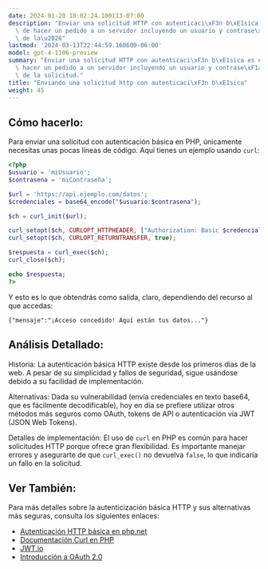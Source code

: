 ```yaml
---
date: 2024-01-20 18:02:24.100113-07:00
description: "Enviar una solicitud HTTP con autenticaci\xF3n b\xE1sica es el proceso\
  \ de hacer un pedido a un servidor incluyendo un usuario y contrase\xF1a en la cabecera\
  \ de la\u2026"
lastmod: '2024-03-13T22:44:59.160600-06:00'
model: gpt-4-1106-preview
summary: "Enviar una solicitud HTTP con autenticaci\xF3n b\xE1sica es el proceso de\
  \ hacer un pedido a un servidor incluyendo un usuario y contrase\xF1a en la cabecera\
  \ de la solicitud."
title: "Enviando una solicitud http con autenticaci\xF3n b\xE1sica"
weight: 45
---
```


## Cómo hacerlo:
Para enviar una solicitud con autenticación básica en PHP, únicamente necesitas unas pocas líneas de código. Aquí tienes un ejemplo usando `curl`:

```PHP
<?php
$usuario = 'miUsuario';
$contrasena = 'miContraseña';

$url = 'https://api.ejemplo.com/datos';
$credenciales = base64_encode("$usuario:$contrasena");

$ch = curl_init($url);

curl_setopt($ch, CURLOPT_HTTPHEADER, ["Authorization: Basic $credenciales"]);
curl_setopt($ch, CURLOPT_RETURNTRANSFER, true);

$respuesta = curl_exec($ch);
curl_close($ch);

echo $respuesta;
?>
```

Y esto es lo que obtendrás como salida, claro, dependiendo del recurso al que accedas:

```
{"mensaje":"¡Acceso concedido! Aquí están tus datos..."}
```

## Análisis Detallado:
Historia: La autenticación básica HTTP existe desde los primeros días de la web. A pesar de su simplicidad y fallos de seguridad, sigue usándose debido a su facilidad de implementación.

Alternativas: Dada su vulnerabilidad (envía credenciales en texto base64, que es fácilmente decodificable), hoy en día se prefiere utilizar otros métodos más seguros como OAuth, tokens de API o autenticación vía JWT (JSON Web Tokens).

Detalles de implementación: El uso de `curl` en PHP es común para hacer solicitudes HTTP porque ofrece gran flexibilidad. Es importante manejar errores y asegurarte de que `curl_exec()` no devuelva `false`, lo que indicaría un fallo en la solicitud.

## Ver También:
Para más detalles sobre la autenticización básica HTTP y sus alternativas más seguras, consulta los siguientes enlaces:

- [Autenticación HTTP básica en php.net](https://www.php.net/manual/es/features.http-auth.php)
- [Documentación Curl en PHP](https://www.php.net/manual/es/book.curl.php)
- [JWT.io](https://jwt.io/)
- [Introducción a OAuth 2.0](https://oauth.net/2/)
